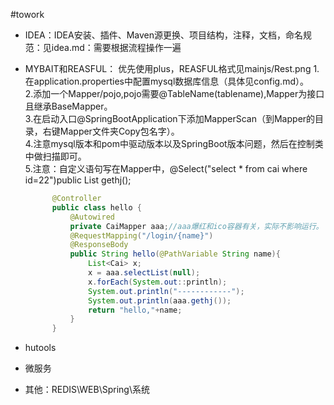 #towork

+ IDEA：IDEA安装、插件、Maven源更换、项目结构，注释，文档，命名规范：见idea.md：需要根据流程操作一遍
+ MYBAIT和REASFUL：
  优先使用plus，REASFUL格式见mainjs/Rest.png
  1.在application.properties中配置mysql数据库信息（具体见config.md）。    
  2.添加一个Mapper/pojo,pojo需要@TableName(tablename),Mapper为接口且继承BaseMapper。    
  3.在启动入口@SpringBootApplication下添加MapperScan（到Mapper的目录，右键Mapper文件夹Copy包名字）。   
  4.注意mysql版本和pom中驱动版本以及SpringBoot版本问题，然后在控制类中做扫描即可。    
  5.注意：自定义语句写在Mapper中，@Select("select * from cai where id=22")public List<Cai> gethj();   
  
  ````java
        @Controller
        public class hello {
            @Autowired
            private CaiMapper aaa;//aaa爆红和ico容器有关，实际不影响运行。
            @RequestMapping("/login/{name}")
            @ResponseBody
            public String hello(@PathVariable String name){
                List<Cai> x;
                x = aaa.selectList(null);
                x.forEach(System.out::println);
                System.out.println("------------");
                System.out.println(aaa.gethj());
                return "hello,"+name;
            }
        }

  ````

+ hutools

  
+ 微服务
+ 其他：REDIS\WEB\Spring\系统
